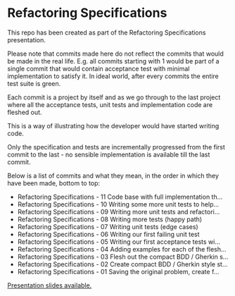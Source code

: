 # Refactoring Specifications

This repo has been created as part of the Refactoring Specifications presentation.

Please note that commits made here do not reflect the commits that would be made in the real life. E.g. all commits starting with 1 would be part of a single commit that would contain acceptance test with minimal implementation to satisfy it. In ideal world, after every commits the entire test suite is green.

Each commit is a project by itself and as we go through to the last project where all the acceptance tests, unit tests and implementation code are fleshed out.

This is a way of illustrating how the developer would have started writing code.

Only the specification and tests are incrementally progressed from the first commit to the last - no sensible implementation is available till the last commit.

Below is a list of commits and what they mean, in the order in which they have been made, bottom to top:

* Refactoring Specifications - 11 Code base with full implementation th…
* Refactoring Specifications - 10 Writing some more unit tests to help…
* Refactoring Specifications - 09 Writing more unit tests and refactori…
* Refactoring Specifications - 08 Writing more tests (happy path)
* Refactoring Specifications - 07 Writing unit tests (edge cases)
* Refactoring Specifications - 06 Writing our first failing unit test
* Refactoring Specifications - 05 Writing our first acceptance tests wi…
* Refactoring Specifications - 04 Adding examples for each of the flesh…
* Refactoring Specifications - 03 Flesh out the compact BDD / Gherkin s…
* Refactoring Specifications - 02 Create compact BDD / Gherkin style st…
* Refactoring Specifications - 01 Saving the original problem, create f…

[Presentation slides available.](http://www.slideshare.net/neomatrix369/refactoring-specifications)
